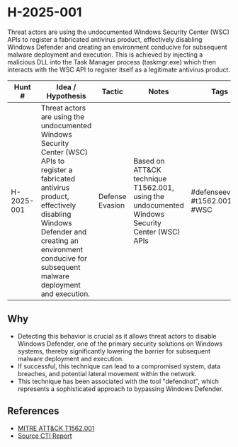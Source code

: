 # H-2025-001

Threat actors are using the undocumented Windows Security Center (WSC) APIs to register a fabricated antivirus product, effectively disabling Windows Defender and creating an environment conducive for subsequent malware deployment and execution. This is achieved by injecting a malicious DLL into the Task Manager process (taskmgr.exe) which then interacts with the WSC API to register itself as a legitimate antivirus product.

| Hunt #       | Idea / Hypothesis                                                      | Tactic         | Notes                                      | Tags                           | Submitter                                   |
|--------------|-------------------------------------------------------------------------|----------------|--------------------------------------------|--------------------------------|---------------------------------------------|
| H-2025-001    | Threat actors are using the undocumented Windows Security Center (WSC) APIs to register a fabricated antivirus product, effectively disabling Windows Defender and creating an environment conducive for subsequent malware deployment and execution. | Defense Evasion | Based on ATT&CK technique T1562.001, using the undocumented Windows Security Center (WSC) APIs | #defenseevasion #t1562.001 #WSC | [hearth-auto-intel](https://github.com/THORCollective/HEARTH) |

## Why
- Detecting this behavior is crucial as it allows threat actors to disable Windows Defender, one of the primary security solutions on Windows systems, thereby significantly lowering the barrier for subsequent malware deployment and execution.
- If successful, this technique can lead to a compromised system, data breaches, and potential lateral movement within the network.
- This technique has been associated with the tool "defendnot", which represents a sophisticated approach to bypassing Windows Defender.

## References
- [MITRE ATT&CK T1562.001](https://attack.mitre.org/techniques/T1562/001/)
- [Source CTI Report](https://www.huntress.com/blog/defendnot-detecting-malicious-security-product-bypass-techniques)